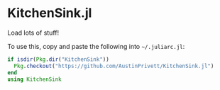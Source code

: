 # KitchenSink.jl
Load lots of stuff!

To use this, copy and paste the following into `~/.juliarc.jl`:

```julia
if isdir(Pkg.dir("KitchenSink"))
  Pkg.checkout("https://github.com/AustinPrivett/KitchenSink.jl")
end
using KitchenSink
```
